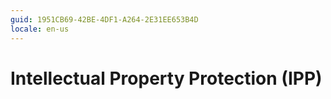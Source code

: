 ```yaml
---
guid: 1951CB69-42BE-4DF1-A264-2E31EE653B4D
locale: en-us
---
```


# Intellectual Property Protection (IPP)
